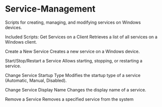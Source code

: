 # Service-Management
Scripts for creating, managing, and modifying services on Windows devices.

Included Scripts:
Get Services on a Client
Retrieves a list of all services on a Windows client.

Create a New Service
Creates a new service on a Windows device.

Start/Stop/Restart a Service
Allows starting, stopping, or restarting a service.

Change Service Startup Type
Modifies the startup type of a service (Automatic, Manual, Disabled).

Change Service Display Name
Changes the display name of a service.

Remove a Service
Removes a specified service from the system
